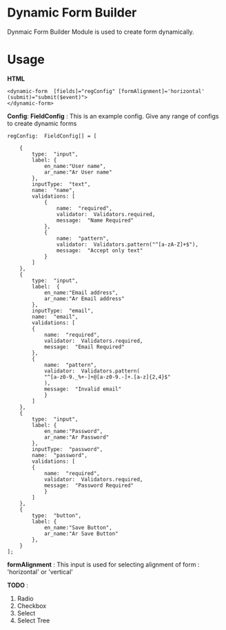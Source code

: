 

# Dynamic Form Builder
Dynmaic Form Builder Module is used to create form dynamically.



# Usage
**HTML**

    <dynamic-form  [fields]="regConfig" [formAlignment]='horizontal'  (submit)="submit($event)">
    </dynamic-form>


**Config**: **FieldConfig** : This is an example config. Give any range of configs to create dynamic forms

    regConfig:  FieldConfig[] = [

	    {
		    type:  "input",
		    label: {
                en_name:"User name",
                ar_name:"Ar User name"
            },
		    inputType:  "text",
		    name:  "name",
		    validations: [
			    {
				    name:  "required",
				    validator:  Validators.required,
				    message:  "Name Required"
			    },
			    {
				    name:  "pattern",
				    validator:  Validators.pattern("^[a-zA-Z]+$"),
				    message:  "Accept only text"
			    }
		    ]
	    },
	    {
		    type:  "input",
		    label:  {
                en_name:"Email address",
                ar_name:"Ar Email address"
            },
		    inputType:  "email",
		    name:  "email",
		    validations: [
		    {
			    name:  "required",
			    validator:  Validators.required,
			    message:  "Email Required"
		    },
		    {
			    name:  "pattern",
			    validator:  Validators.pattern(
			    "^[a-z0-9._%+-]+@[a-z0-9.-]+.[a-z]{2,4}$"
			    ),
			    message:  "Invalid email"
			    }
		    ]
	    },
	    {
		    type:  "input",
		    label: {
                en_name:"Password",
                ar_name:"Ar Password"
            },
		    inputType:  "password",
		    name:  "password",
		    validations: [
		    {
			    name:  "required",
			    validator:  Validators.required,
			    message:  "Password Required"
			    }
		    ]
	    },
	    {
		    type:  "button",
		    label: {
                en_name:"Save Button",
                ar_name:"Ar Save Button"
            },
	    }
    ];

**formAlignment** : This input is used for selecting alignment of form : 'horizontal' or 'vertical'


**TODO** : 

1. Radio
2. Checkbox
3. Select
4. Select Tree